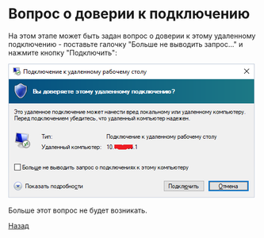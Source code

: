 ---
---
# Вопрос о доверии к подключению

На этом этапе может быть задан вопрос о доверии к этому удаленному подключению - поставьте галочку "Больше не выводить запрос..." и нажмите кнопку "Подключить":

![pic-trust]

Больше этот вопрос не будет возникать.

[Назад][back]

[back]: index "Основная инструкция"

[pic-trust]: assets/img/trust.png "Вы доверяете?"
